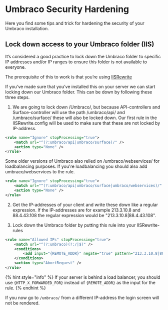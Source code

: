 # Umbraco Security Hardening

Here you find some tips and trick for hardening the security of your Umbraco installation.

## Lock down access to your Umbraco folder (IIS)

It’s considered a good practice to lock down the Umbraco folder to specific IP addresses and/or IP ranges to ensure this folder is not available to everyone.

The prerequisite of this to work is that you’re using [IISRewrite](../routing/iisrewriterules.md)

If you’ve made sure that you’ve installed this on your server we can start locking down our Umbraco folder. This can be down by following these three steps.

1. We are going to lock down /Umbraco/, but because API-controllers and Surface-controller will use the path /umbraco/api/ and /umbraco/surface/ these will also be locked down. Our first rule in the IISRewrite.config will be used to make sure that these are not locked by IP-address.

```xml
<rule name="Ignore" stopProcessing="true">
    <match url="^(?:umbraco/api|umbraco/surface)/" />
    <action type="None" />
</rule>
```

Some older versions of Umbraco also relied on /umbraco/webservices/ for loadbalancing purposes. If you're loadbalancing you should also add umbraco/webservices to the rule.

```xml
<rule name="Ignore" stopProcessing="true">
    <match url="^(?:umbraco/api|umbraco/surface|umbraco/webservices)/" />
    <action type="None" />
</rule>
```

2. Get the IP-addresses of your client and write these down like a regular expression. If the IP-addresses are for example 213.3.10.8 and 88.4.43.108 the regular expression would be "213.3.10.8|88.4.43.108".

3. Lock down the Umbraco folder by putting this rule into your IISRewrite-rules

```xml
<rule name="Allowed IPs" stopProcessing="true">
    <match url="^(?:umbraco)(?:/|$)" />
    <conditions>
        <add input="{REMOTE_ADDR}" negate="true" pattern="213.3.10.8|88.4.43.108" />
    </conditions>
    <action type="AbortRequest" />
</rule>
```

{% hint style="info" %}
If your server is behind a load balancer, you should use `{HTTP_X_FORWARDED_FOR}` instead of `{REMOTE_ADDR}` as the input for the rule.
{% endhint %}

If you now go to `/umbraco/` from a different IP-address the login screen will not be rendered.
